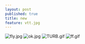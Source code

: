 ```yaml
---
layout: post
published: true
title: new
feature: vtt.jpg
---
```

![fly.jpg]({{site.baseurl}}/assets/images/posts/fly.jpg)
![ok.jpg]({{site.baseurl}}/assets/images/posts/ok.jpg)
![TURB.gif]({{site.baseurl}}/assets/images/posts/TURB.gif)
![ff.gif]({{site.baseurl}}/assets/images/posts/ff.gif)
